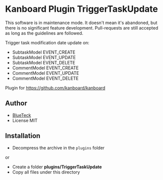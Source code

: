 # Kanboard Plugin TriggerTaskUpdate

This software is in maintenance mode. It doesn't mean it's abandoned, but there is no significant feature development. Pull-requests are still accepted as long as the guidelines are followed.

Trigger task modification date update on:

- SubtaskModel EVENT_CREATE
- SubtaskModel EVENT_UPDATE
- SubtaskModel EVENT_DELETE
- CommentModel EVENT_CREATE
- CommentModel EVENT_UPDATE
- CommentModel EVENT_DELETE

Plugin for https://github.com/kanboard/kanboard

## Author

- [BlueTeck](https://github.com/BlueTeck)
- License MIT

## Installation

- Decompress the archive in the `plugins` folder

or

- Create a folder **plugins/TriggerTaskUpdate**
- Copy all files under this directory
